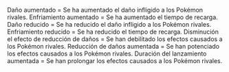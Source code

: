 Daño aumentado = Se ha aumentado el daño infligido a los Pokémon rivales.
Enfriamiento aumentado = Se ha aumentado el tiempo de recarga.
Daño reducido = Se ha reducido el daño infligido a los Pokémon rivales.
Enfriamiento reducido = Se ha reducido el tiempo de recarga.
Disminución el efecto de reducción de daños = Se han debilitado los efectos causados a los Pokémon rivales.
Reducción de daños aumentada = Se han potenciado los efectos causados a los Pokémon rivales.
Duración del lanzamiento aumentada = Se han prolongar los efectos causados a los Pokémon rivales.